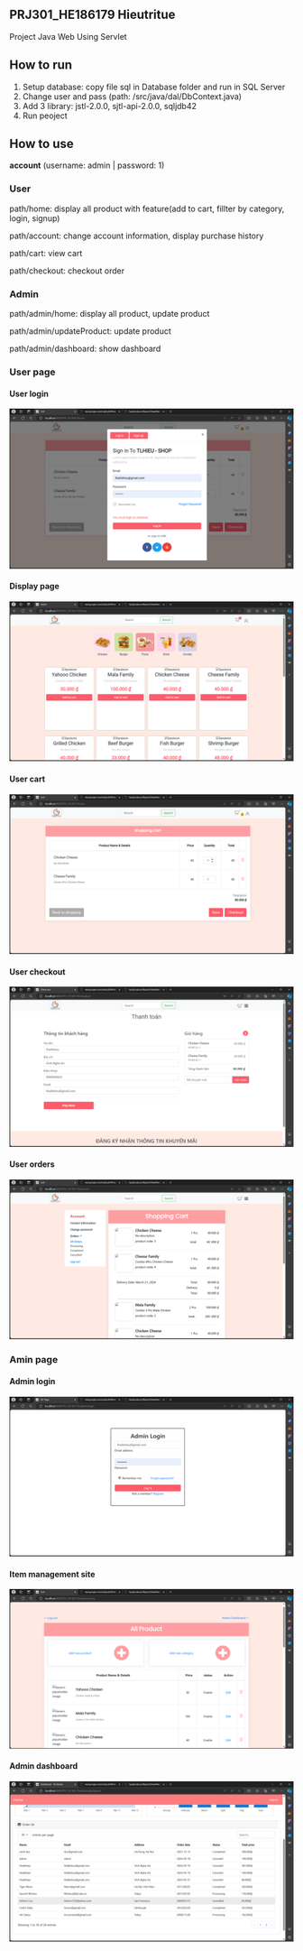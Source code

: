 ## PRJ301_HE186179 Hieutritue
Project Java Web Using Servlet

## How to run

1. Setup database: copy file sql in Database folder and run in SQL Server
2. Change user and pass (path: /src/java/dal/DbContext.java)
3. Add 3 library: jstl-2.0.0, sjtl-api-2.0.0, sqljdb42 
4. Run peoject 

## How to use
**account** (username: admin | password: 1)
### User
path/home: display all product with feature(add to cart, fillter by category, login, signup)

path/account: change account information, display purchase history

path/cart: view cart

path/checkout: checkout order

### Admin
path/admin/home: display all product, update product

path/admin/updateProduct: update product

path/admin/dashboard: show dashboard

### User page

#### User login
![Image Alt Text](./Readmeimg/login.png)

#### Display page
![Image Alt Text](./Readmeimg/display.png)

#### User cart
![Image Alt Text](./Readmeimg/cart.png)

#### User checkout
![Image Alt Text](./Readmeimg/xacnhan.png)

#### User orders
![Image Alt Text](./Readmeimg/donhanguser.png)

### Amin page

#### Admin login
![Image Alt Text](./Readmeimg/adminlogin.png)

#### Item management site
![Image Alt Text](./Readmeimg/adminmanage.png)

#### Admin dashboard
![Image Alt Text](./Readmeimg/dashboard.png)
